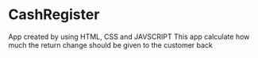 # CashRegister
App created by using HTML, CSS and JAVSCRIPT
This app calculate how much the return change should be given to the customer back
